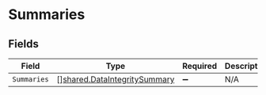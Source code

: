 # Summaries


## Fields

| Field                                                                               | Type                                                                                | Required                                                                            | Description                                                                         |
| ----------------------------------------------------------------------------------- | ----------------------------------------------------------------------------------- | ----------------------------------------------------------------------------------- | ----------------------------------------------------------------------------------- |
| `Summaries`                                                                         | [][shared.DataIntegritySummary](../../../pkg/models/shared/dataintegritysummary.md) | :heavy_minus_sign:                                                                  | N/A                                                                                 |